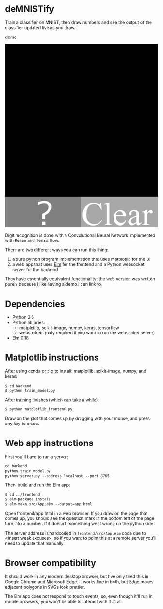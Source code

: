 # deMNISTify

Train a classifier on MNIST, then draw numbers and see the output of the classifier
updated live as you draw.

[demo](http://s3.us-west-1.amazonaws.com/hi-mom-im-on-the-internet/mnist.html)

![animation showing Elm app recognizing multiple digits](demo.gif)

Digit recognition is done with a Convolutional Neural Network implemented with Keras and Tensorflow.

There are two different ways you can run this thing:
1. a pure python program implementation that uses matplotlib for the UI
2. a web app that uses [Elm](http://elm-lang.org/) for the frontend and a Python websocket server for the backend

They have essentially equivalent functionality; the web version was written purely
because I like having a demo I can link to.

# Dependencies
- Python 3.6
- Python libraries:
    - matplotlib, scikit-image, numpy, keras, tensorflow
    - websockets (only required if you want to run the websocket server)
- Elm 0.18

# Matplotlib instructions
After using conda or pip to install: matplotlib, scikit-image, numpy, and keras:
```
$ cd backend
$ python train_model.py
```
After training finishes (which can take a while):
```
$ python matplotlib_frontend.py
```
Draw on the plot that comes up by dragging with your mouse, and press any key to erase.

# Web app instructions
First you'll have to run a server:
```
cd backend
python train_model.py
python server.py --address localhost --port 8765
```

Then, build and run the Elm app:
```
$ cd ../frontend
$ elm-package install
$ elm-make src/App.elm --output=app.html
```

Open frontend/app.html in a web browser. If you draw on the page that comes up,
you should see the question mark in the bottom left of the page turn into a
number. If it doesn't, something went wrong on the python side.

The server address is hardcoded in `frontend/src/App.elm` code due to \<insert weak excuses\>, so if you want to point this at a remote server you'll need to update
that manually.

# Browser compatibility
It should work in any modern desktop browser, but I've only tried this in Google Chrome and Microsoft Edge.
It works fine in both, but Edge makes adjacent polygons in SVGs look prettier.

The Elm app does not respond to touch events, so, even though it'll run in mobile
browsers, you won't be able to interact with it at all.

